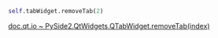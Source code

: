 ```python
self.tabWidget.removeTab(2)
```

[doc.qt.io ~ PySide2.QtWidgets.QTabWidget.removeTab(index)](https://doc.qt.io/qtforpython/PySide2/QtWidgets/QTabWidget.html#PySide2.QtWidgets.PySide2.QtWidgets.QTabWidget.removeTab)
